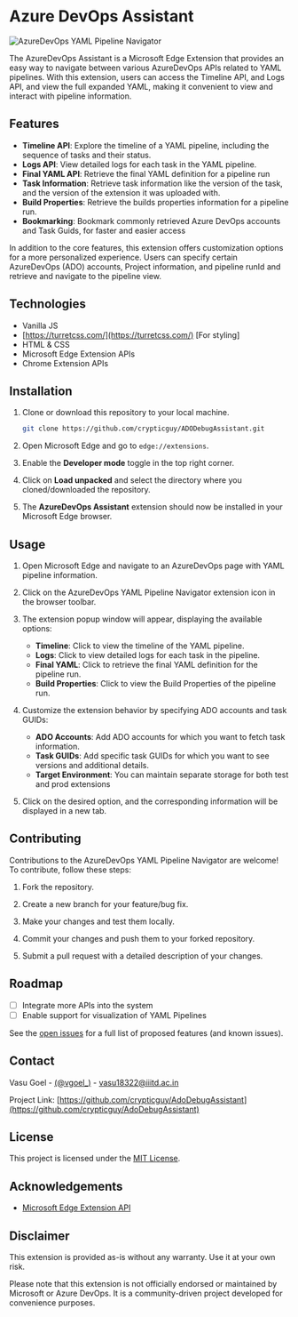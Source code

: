 # Azure DevOps Assistant

![AzureDevOps YAML Pipeline Navigator](logo.png)

The AzureDevOps Assistant is a Microsoft Edge Extension that provides an easy way to navigate between various AzureDevOps APIs related to YAML pipelines. With this extension, users can access the Timeline API, and Logs API, and view the full expanded YAML, making it convenient to view and interact with pipeline information.

## Features

- **Timeline API**: Explore the timeline of a YAML pipeline, including the sequence of tasks and their status.
- **Logs API**: View detailed logs for each task in the YAML pipeline.
- **Final YAML API**: Retrieve the final YAML definition for a pipeline run
- **Task Information**: Retrieve task information like the version of the task, and the version of the extension it was uploaded with.
- **Build Properties**: Retrieve the builds properties information for a pipeline run.
- **Bookmarking**: Bookmark commonly retrieved Azure DevOps accounts and Task Guids, for faster and easier access

In addition to the core features, this extension offers customization options for a more personalized experience. Users can specify certain AzureDevOps (ADO) accounts, Project information, and pipeline runId and retrieve and navigate to the pipeline view.

## Technologies
- Vanilla JS
- [https://turretcss.com/](https://turretcss.com/) [For styling]
- HTML & CSS
- Microsoft Edge Extension APIs
- Chrome Extension APIs

## Installation

1. Clone or download this repository to your local machine.

   ```bash
   git clone https://github.com/crypticguy/ADODebugAssistant.git
   ```

2. Open Microsoft Edge and go to `edge://extensions`.

3. Enable the **Developer mode** toggle in the top right corner.

4. Click on **Load unpacked** and select the directory where you cloned/downloaded the repository.

5. The **AzureDevOps Assistant** extension should now be installed in your Microsoft Edge browser.

## Usage

1. Open Microsoft Edge and navigate to an AzureDevOps page with YAML pipeline information.

2. Click on the AzureDevOps YAML Pipeline Navigator extension icon in the browser toolbar.

3. The extension popup window will appear, displaying the available options:

   - **Timeline**: Click to view the timeline of the YAML pipeline.
   - **Logs**: Click to view detailed logs for each task in the pipeline.
   - **Final YAML**: Click to retrieve the final YAML definition for the pipeline run.
   - **Build Properties**: Click to view the Build Properties of the pipeline run.

4. Customize the extension behavior by specifying ADO accounts and task GUIDs:

   - **ADO Accounts**: Add ADO accounts for which you want to fetch task information.
   - **Task GUIDs**: Add specific task GUIDs for which you want to see versions and additional details.
   - **Target Environment**: You can maintain separate storage for both test and prod extensions

5. Click on the desired option, and the corresponding information will be displayed in a new tab.

## Contributing

Contributions to the AzureDevOps YAML Pipeline Navigator are welcome! To contribute, follow these steps:

1. Fork the repository.

2. Create a new branch for your feature/bug fix.

3. Make your changes and test them locally.

4. Commit your changes and push them to your forked repository.

5. Submit a pull request with a detailed description of your changes.
   
## Roadmap

- [ ] Integrate more APIs into the system
- [ ] Enable support for visualization of YAML Pipelines

See the [open issues](https://github.com/crypticguy/BackgroundLocationTracker/issues) for a full list of proposed features (and known issues).

## Contact

Vasu Goel - [(@vgoel_)](https://twitter.com/vgoel_) - vasu18322@iiitd.ac.in

Project Link: [https://github.com/crypticguy/AdoDebugAssistant](https://github.com/crypticguy/AdoDebugAssistant)

## License

This project is licensed under the [MIT License](LICENSE).

## Acknowledgements

- [Microsoft Edge Extension API](https://docs.microsoft.com/en-us/microsoft-edge/extensions/)

## Disclaimer

This extension is provided as-is without any warranty. Use it at your own risk.

Please note that this extension is not officially endorsed or maintained by Microsoft or Azure DevOps. It is a community-driven project developed for convenience purposes.
